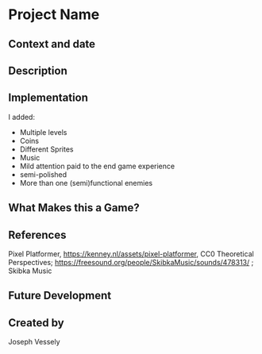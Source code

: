 # Project Name

## Context and date

## Description

## Implementation
I added:
- Multiple levels
- Coins
- Different Sprites
- Music
- Mild attention paid to the end game experience
- semi-polished
- More than one (semi)functional enemies

## What Makes this a Game?

## References
Pixel Platformer, https://kenney.nl/assets/pixel-platformer, CC0
Theoretical Perspectives; https://freesound.org/people/SkibkaMusic/sounds/478313/ ; Skibka Music

## Future Development

## Created by
Joseph Vessely
